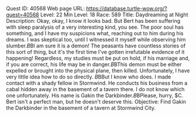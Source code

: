 Quest ID: 40568
Web page URL: https://database.turtle-wow.org/?quest=40568
Level: 22
Min Level: 18
Race: 589
Title: Daydreaming at Night
Description: Okay, okay, I know it looks bad. But Bert has been suffering with sleep paralysis of a very interesting kind, you see. The poor soul has something, and I have my suspicions what, reaching out to him during his dreams. I was skeptical too, until I witnessed it myself while observing him slumber.$B$BI am sure it is a demon! The peasants have countless stories of this sort of thing, but it's the first time I've gotten irrefutable evidence of it happening! Regardless, my studies must be put on hold, if his marriage and, if you are correct, his life may be in danger.$B$BThis demon must be either expelled or brought into the physical plane, then killed. Unfortunately, I have very little idea how to do so directly. $B$BBut I know who does. I made contact with a shady fellow in Stormwind. He conducts his business from a cabal hidden away in the basement of a tavern there. I do not know which one unfortunately. His name is Gakin the Darkbinder.$B$BPlease, hurry, $C. Bert isn't a perfect man, but he doesn't deserve this.
Objective: Find Gakin the Darkbinder in the basement of a tavern at Stormwind City.
